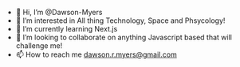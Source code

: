 - 👋 Hi, I’m @Dawson-Myers
- 👀 I’m interested in All thing Technology, Space and Phsycology!
- 🌱 I’m currently learning Next.js
- 💞️ I’m looking to collaborate on anything Javascript based that will challenge me!
- 📫 How to reach me dawson.r.myers@gmail.com
